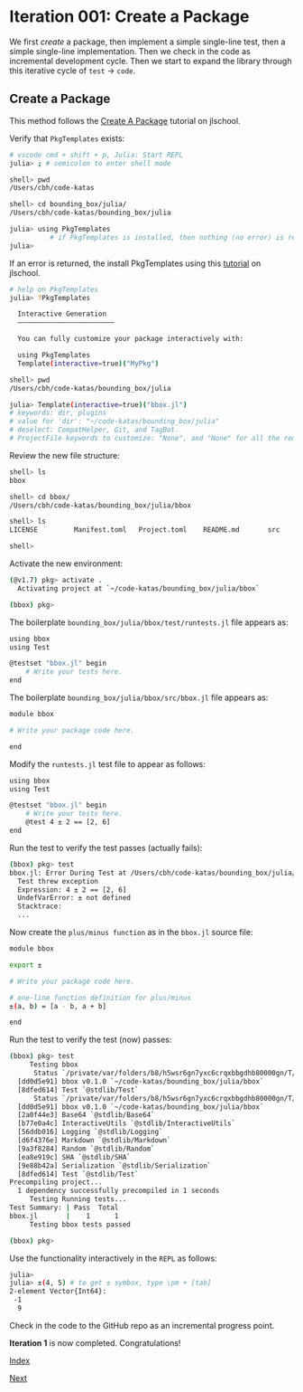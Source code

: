 # Iteration 001: Create a Package

We first *create* a package, then implement a simple single-line test, then a simple single-line implementation.  Then we check in the code as incremental development cycle.  Then we start to expand the library through this iterative cycle of `test` -> `code`.

## Create a Package

This method follows the [Create A Package](https://github.com/hovey/jlschool/blob/main/create-a-package.md) tutorial on jlschool.

Verify that `PkgTemplates` exists:

```bash
# vscode cmd + shift + p, Julia: Start REPL
julia> ; # semicolon to enter shell mode

shell> pwd
/Users/cbh/code-katas

shell> cd bounding_box/julia/
/Users/cbh/code-katas/bounding_box/julia

julia> using PkgTemplates
          # if PkgTemplates is installed, then nothing (no error) is returned
julia> 
```

If an error is returned, the install PkgTemplates using this [tutorial](https://github.com/hovey/jlschool/blob/main/PkgTemplates.md) on jlschool.

```bash
# help on PkgTemplates
julia> ?PkgTemplates

  Interactive Generation
  ––––––––––––––––––––––––

  You can fully customize your package interactively with:

  using PkgTemplates
  Template(interactive=true)("MyPkg")
```

```bash
shell> pwd
/Users/cbh/code-katas/bounding_box/julia

julia> Template(interactive=true)("bbox.jl")
# keywords: dir, plugins
# value for 'dir': "~/code-katas/bounding_box/julia"
# deselect: CompatHelper, Git, and TagBot.
# ProjectFile keywords to customize: "None", and "None" for all the remaining options
```

Review the new file structure:

```bash
shell> ls
bbox

shell> cd bbox/
/Users/cbh/code-katas/bounding_box/julia/bbox

shell> ls
LICENSE         Manifest.toml   Project.toml    README.md       src             test

shell> 
```

Activate the new environment:

```bash
(@v1.7) pkg> activate .
  Activating project at `~/code-katas/bounding_box/julia/bbox`

(bbox) pkg> 
```

The boilerplate `bounding_box/julia/bbox/test/runtests.jl` file appears as:

```bash
using bbox
using Test

@testset "bbox.jl" begin
    # Write your tests here.
end

```

The boilerplate `bounding_box/julia/bbox/src/bbox.jl` file appears as:

```bash
module bbox

# Write your package code here.

end
```

Modify the `runtests.jl` test file to appear as follows:

```bash
using bbox
using Test

@testset "bbox.jl" begin
    # Write your tests here.
    @test 4 ± 2 == [2, 6]
end
```

Run the test to verify the test passes (actually fails):

```bash
(bbox) pkg> test
bbox.jl: Error During Test at /Users/cbh/code-katas/bounding_box/julia/bbox/test/runtests.jl:6
  Test threw exception
  Expression: 4 ± 2 == [2, 6]
  UndefVarError: ± not defined
  Stacktrace:
  ...
```

Now create the `plus/minus function` as in the `bbox.jl` source file:

```bash
module bbox

export ±

# Write your package code here.

# one-line function definition for plus/minus
±(a, b) = [a - b, a + b]

end
```

Run the test to verify the test (now) passes:

```bash
(bbox) pkg> test
     Testing bbox
      Status `/private/var/folders/b8/h5wsr6gn7yxc6crqxbbgdhb80000gn/T/jl_8PeLNT/Project.toml`
  [dd0d5e91] bbox v0.1.0 `~/code-katas/bounding_box/julia/bbox`
  [8dfed614] Test `@stdlib/Test`
      Status `/private/var/folders/b8/h5wsr6gn7yxc6crqxbbgdhb80000gn/T/jl_8PeLNT/Manifest.toml`
  [dd0d5e91] bbox v0.1.0 `~/code-katas/bounding_box/julia/bbox`
  [2a0f44e3] Base64 `@stdlib/Base64`
  [b77e0a4c] InteractiveUtils `@stdlib/InteractiveUtils`
  [56ddb016] Logging `@stdlib/Logging`
  [d6f4376e] Markdown `@stdlib/Markdown`
  [9a3f8284] Random `@stdlib/Random`
  [ea8e919c] SHA `@stdlib/SHA`
  [9e88b42a] Serialization `@stdlib/Serialization`
  [8dfed614] Test `@stdlib/Test`
Precompiling project...
  1 dependency successfully precompiled in 1 seconds
     Testing Running tests...
Test Summary: | Pass  Total
bbox.jl       |    1      1
     Testing bbox tests passed 

(bbox) pkg> 
```

Use the functionality interactively in the `REPL` as follows:

```bash
julia> 
julia> ±(4, 5) # to get ± symbox, type \pm + [tab]
2-element Vector{Int64}:
 -1
  9
```

Check in the code to the GitHub repo as an incremental progress point.

**Iteration 1** is now completed. Congratulations!

[Index](README.md)

[Next](iteration_002.md)